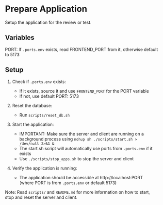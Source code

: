 # Prepare Application

Setup the application for the review or test.

## Variables

PORT: If `.ports.env` exists, read FRONTEND_PORT from it, otherwise default to 5173

## Setup

1. Check if `.ports.env` exists:

   - If it exists, source it and use `FRONTEND_PORT` for the PORT variable
   - If not, use default PORT: 5173

2. Reset the database:

   - Run `scripts/reset_db.sh`

3. Start the application:

   - IMPORTANT: Make sure the server and client are running on a background process using `nohup sh ./scripts/start.sh > /dev/null 2>&1 &`
   - The start.sh script will automatically use ports from `.ports.env` if it exists
   - Use `./scripts/stop_apps.sh` to stop the server and client

4. Verify the application is running:
   - The application should be accessible at http://localhost:PORT (where PORT is from `.ports.env` or default 5173)

Note: Read `scripts/` and `README.md` for more information on how to start, stop and reset the server and client.
